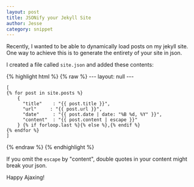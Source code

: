 ```yaml
---
layout: post
title: JSONify your Jekyll Site
author: Jesse
category: snippet
---
```


Recently, I wanted to be able to dynamically load posts on my jekyll site. One way to achieve this is to generate the entirety
of your site in json.

I created a file called `site.json` and added these contents: 

{% highlight html %}
  {% raw %}
    ---
    layout: null
    ---

    [
	{% for post in site.posts %}
	    {
	      "title"    : "{{ post.title }}",
	      "url"     : "{{ post.url }}",
	      "date"     : "{{ post.date | date: "%B %d, %Y" }}",
	      "content"  : "{{ post.content | escape }}"
	    } {% if forloop.last %}{% else %},{% endif %}
	{% endfor %}
    ] 
  {% endraw %}
{% endhighlight %}

If you omit the `escape` by "content", double quotes in your content might break your json.

Happy Ajaxing!

